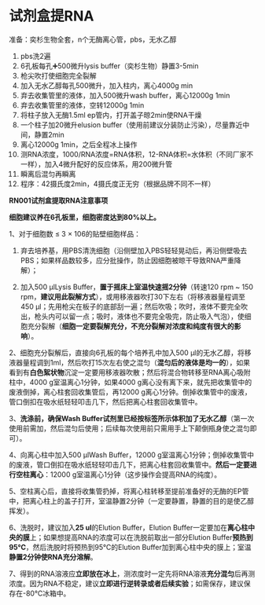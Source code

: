 # 试剂盒提RNA

准备：奕杉生物全套，n个无酶离心管，pbs，无水乙醇

1. pbs洗2遍
2. 6孔板每孔➕500微升lysis buffer（奕杉生物）静置3-5min
3. 枪尖吹打使细胞完全裂解
4. 加入无水乙醇每孔500微升，加入柱内，离心4000g min
5. 弃去收集管里的液体，加入500微升wash buffer，离心12000g 1min
6. 弃去收集管里的液体，空转12000g 1min
7. 将柱子放入无酶1.5ml ep管内，打开盖子晾2min使RNA干燥
8. 一个柱子加20微升elusion buffer（使用前建议分装防止污染），尽量靠近中间，静置2min
9. 离心12000g 1min，之后全程冰上操作
10. 测RNA浓度，1000/RNA浓度=RNA体积，12-RNA体积=水体积（不同厂家不一样），加入4微升配好的反应体系，用200微升管
11. 瞬离后混匀再瞬离
12. 程序：42摄氏度2min，4摄氏度正无穷（根据品牌不同不一样）

**RN001试剂盒提取RNA注意事项**

**细胞建议养在6孔板里，细胞密度达到80%以上。**

1、对于细胞数 ≤ 3 × 106的贴壁细胞样品： 

1) 弃去培养基，用PBS清洗细胞（沿侧壁加入PBS轻轻晃动后，再沿侧壁吸去PBS；如果样品数较多，应分批操作，防止因细胞被晾干导致RNA严重降解）； 

2) 加入500 μlLysis Buffer，**置于摇床上室温快速摇2分钟**（转速120 rpm ~ 150 rpm，**建议用此裂解方式**），或用移液器吹打30下左右（将移液器量程调至450 μl；先用枪尖在板子的底部刮一遍；然后吹吸；吹时，液体不要完全吹出，枪头内可以留一点；吸时，液体也不要完全吸完，防止吸入气泡），使细胞充分裂解（**细胞一定要裂解充分，不充分裂解对浓度和纯度有很大的影响**）。

2、细胞充分裂解后，直接向6孔板的每个培养孔中加入500 μl的无水乙醇，将移液器量程调到1ml，然后吹打15次左右使之混匀（**混匀后的液体是均一的**），如果看到有**白色絮状物**沉淀一定要用移液器吹散；然后将混合物转移至RNA离心吸附柱中，4000 g室温离心1分钟，如果4000 g离心没有离下来，就先把收集管中的废液倒掉，离心柱套回收集管后，再12000 g离心1分钟。倒掉收集管中的废液，管口倒扣在吸水纸轻轻叩击几下，然后把离心柱套回收集管中。 

3、**洗涤前，确保Wash Buffer试剂里已经按标签所示体积加了无水乙醇**（第一次使用前需加，然后混匀后使用；后续每次使用前只需用手上下颠倒瓶身使之混匀即可）。 

4、向离心柱中加入500 μlWash Buffer，12000 g室温离心1分钟；倒掉收集管中的废液，管口倒扣在吸水纸轻轻叩击几下，把离心柱套回收集管中。**然后一定要进行空柱离心**：12000 g室温离心1分钟（这步操作会提高RNA的纯度）。 

5、空柱离心后，直接将收集管扔掉，将离心柱转移至提前准备好的无酶的EP管中，把离心柱上的盖子打开，室温静置2分钟（一定要静置，静置的目的是使乙醇挥发）。

 6、洗脱时，建议加入**25 ul**的Elution Buffer，Elution Buffer一定要加在**离心柱中央的膜**上；如果想提高RNA的浓度可以在洗脱前取出一部分Elution Buffer**预热到95℃**，然后洗脱时将预热到95℃的Elution Buffer加到离心柱中央的膜上；室温**静置2分钟使RNA充分溶解**。 

7、得到的RNA溶液应**立即放在冰上**，测浓度时一定先将RNA溶液**充分混匀**后再测浓度。因为RNA不稳定，建议**立即进行逆转录或者后续实验**；如需保存，建议保存在-80℃冰箱中。

